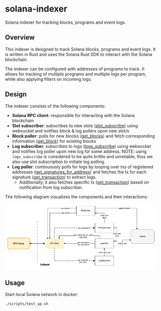 # solana-indexer
Solana indexer for tracking blocks, programs and event logs.

## Overview

This indexer is designed to track Solana blocks, programs and event logs. It is written in Rust and uses the Solana Rust SDK to interact with the Solana blockchain.

The indexer can be configured with addresses of programs to track. It allows for tracking of multiple programs and multiple logs per program, while also applying filters on incoming logs.

## Design

The indexer consists of the following components:

- **Solana RPC client**: responsible for interacting with the Solana blockchain
- **Slot subscriber**: subscribes to new slots ([slot_subscribe](https://solana.com/docs/rpc/websocket/slotsubscribe)) using websocket and notifies block & log pollers upon new slot/s
- **Block poller**: polls for new blocks ([get_blocks](https://solana.com/docs/rpc/#getconfirmedblocks)) and fetch corresponding information ([get_block](https://solana.com/docs/rpc/#getblock)) for existing blocks
- **Log subscriber**: subscribes to logs ([logs_subscribe](https://solana.com/docs/rpc/websocket/logssubscribe)) using websocket and notifies log poller upon new log for some address.
NOTE: using `logs_subscribe` is considered to be quite brittle and unreliable, thus we also use slot subscription to initiate log polling. 
- **Log poller**: continuously polls for logs by looping over txs of registered addresses ([get_signatures_for_address](https://solana.com/docs/rpc/http/getsignaturesforaddress)) and fetches the tx for each signature ([get_transaction](https://solana.com/docs/rpc/#gettransaction)) to extract logs.
  - Additionally, it also fetches specific tx ([get_transaction](https://solana.com/docs/rpc/#gettransaction)) based on notification from log subscriber.

The following diagram visualizes the components and their interactions:

![Indexer Design](./docs/design.png)

## Usage

Start local Solana network in docker:

```bash
./scripts/test_up.sh
```